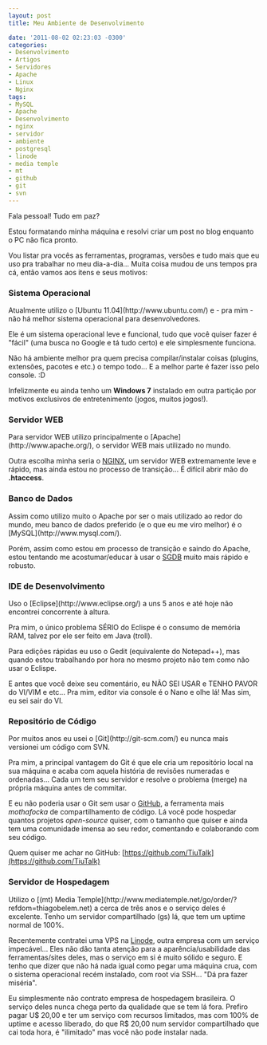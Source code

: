 ```yaml
---
layout: post
title: Meu Ambiente de Desenvolvimento

date: '2011-08-02 02:23:03 -0300'
categories:
- Desenvolvimento
- Artigos
- Servidores
- Apache
- Linux
- Nginx
tags:
- MySQL
- Apache
- Desenvolvimento
- nginx
- servidor
- ambiente
- postgresql
- linode
- media temple
- mt
- github
- git
- svn
---
```

Fala pessoal! Tudo em paz?

Estou formatando minha máquina e resolvi criar um post no blog enquanto o PC não fica pronto.

Vou listar pra vocês as ferramentas, programas, versões e tudo mais que eu uso pra trabalhar no meu dia-a-dia... Muita coisa mudou de uns tempos pra cá, então vamos aos itens e seus motivos:

<h3>Sistema Operacional</h3>
Atualmente utilizo o [Ubuntu 11.04](http://www.ubuntu.com/) e - pra mim - não há melhor sistema operacional para desenvolvedores.

Ele é um sistema operacional leve e funcional, tudo que você quiser fazer é "fácil" (uma busca no Google e tá tudo certo) e ele simplesmente funciona.

Não há ambiente melhor pra quem precisa compilar/instalar coisas (plugins, extensões, pacotes e etc.) o tempo todo... E a melhor parte é fazer isso pelo console. :D

Infelizmente eu ainda tenho um <strong>Windows 7</strong> instalado em outra partição por motivos exclusivos de entretenimento (jogos, muitos jogos!).

<h3>Servidor WEB</h3>
Para servidor WEB utilizo principalmente o [Apache](http://www.apache.org/), o servidor WEB mais utilizado no mundo.

Outra escolha minha seria o [NGINX](http://nginx.net/), um servidor WEB extremamente leve e rápido, mas ainda estou no processo de transição... É difícil abrir mão do <strong>.htaccess</strong>.

<h3>Banco de Dados</h3>
Assim como utilizo muito o Apache por ser o mais utilizado ao redor do mundo, meu banco de dados preferido (e o que eu me viro melhor) é o [MySQL](http://www.mysql.com/).

Porém, assim como estou em processo de transição e saindo do Apache, estou tentando me acostumar/educar à usar o [SGDB](http://pt.wikipedia.org/wiki/Sistema_de_gerenciamento_de_banco_de_dados) muito mais rápido e robusto.

<h3>IDE de Desenvolvimento</h3>
Uso o [Eclipse](http://www.eclipse.org/) a uns 5 anos e até hoje não encontrei concorrente à altura.

Pra mim, o único problema SÉRIO do Eclispe é o consumo de memória RAM, talvez por ele ser feito em Java (troll).

Para edições rápidas eu uso o Gedit (equivalente do Notepad++), mas quando estou trabalhando por hora no mesmo projeto não tem como não usar o Eclispe.

E antes que você deixe seu comentário, eu NÃO SEI USAR e TENHO PAVOR do VI/VIM e etc... Pra mim, editor via console é o Nano e olhe lá! Mas sim, eu sei sair do VI.

<h3>Repositório de Código</h3>
Por muitos anos eu usei o [Git](http://git-scm.com/) eu nunca mais versionei um código com SVN.

Pra mim, a principal vantagem do Git é que ele cria um repositório local na sua máquina e acaba com aquela história de revisões numeradas e ordenadas... Cada um tem seu servidor e resolve o problema (merge) na própria máquina antes de commitar.

E eu não poderia usar o Git sem usar o [GitHub](https://github.com/), a ferramenta mais <em>mothafocka</em> de compartilhamento de código. Lá você pode hospedar quantos projetos <em>open-source</em> quiser, com o tamanho que quiser e ainda tem uma comunidade imensa ao seu redor, comentando e colaborando com seu código.

Quem quiser me achar no GitHub: [https://github.com/TiuTalk](https://github.com/TiuTalk)

<h3>Servidor de Hospedagem</h3>
Utilizo o [(mt) Media Temple](http://www.mediatemple.net/go/order/?refdom=thiagobelem.net) a cerca de três anos e o serviço deles é excelente. Tenho um servidor compartilhado (gs) lá, que tem um uptime normal de 100%.

Recentemente contratei uma VPS na [Linode](http://www.linode.com/?r=c207e0f19579b7c01a44c26d84693c9d095d32f2), outra empresa com um serviço impecável... Eles não dão tanta atenção para a aparência/usabilidade das ferramentas/sites deles, mas o serviço em si é muito sólido e seguro. E tenho que dizer que não há nada igual como pegar uma máquina crua, com o sistema operacional recém instalado, com root via SSH... "Dá pra fazer miséria".

Eu simplesmente não contrato empresa de hospedagem brasileira. O serviço deles nunca chega perto da qualidade que se tem lá fora. Prefiro pagar U$ 20,00 e ter um serviço com recursos limitados, mas com 100% de uptime e acesso liberado, do que R$ 20,00 num servidor compartilhado que cai toda hora, é "ilimitado" mas você não pode instalar nada.

